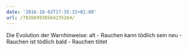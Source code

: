 ```yaml
---
date: '2016-10-02T17:35:32+02:00'
url: /782604938564235264/
---
```

Die Evolution der Warnhinweise:
alt - Rauchen kann tödlich sein
neu - Rauchen ist tödlich
bald - Rauchen tötet
